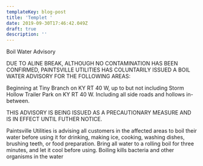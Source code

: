 ```yaml
---
templateKey: blog-post
title: 'Templet '
date: 2019-09-30T17:46:42.049Z
draft: true
description: ''
---
```

Boil Water Advisory 

DUE TO ALINE BREAK, ALTHOUGH NO CONTAMINATION HAS BEEN CONFIRMED, PAINTSVILLE UTILITIES HAS COLUNTARILY ISSUED A BOIL WATER ADVISORY FOR THE FOLLOWING AREAS:

Beginning at Tiny Branch on KY RT 40 W, up to but not including Storm Hollow Trailer Park on KY RT 40 W. Including all side roads and hollows in-between.

THIS ADVISORY IS BEING ISSUED AS A PRECAUTIONARY MEASURE AND IS IN EFFECT UNTIL FUTHER NOTICE.

Paintsville Utilities is advising all customers in the affected areas to boil their water before using it for drinking, making ice, cooking, washing dishes, brushing teeth, or food preparation. Bring all water to a rolling boil for three minutes, and let it cool before using. Boiling kills bacteria and other organisms in the water
